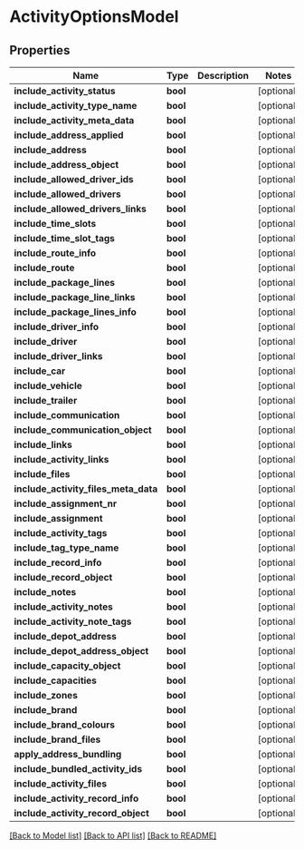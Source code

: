 # ActivityOptionsModel

## Properties
Name | Type | Description | Notes
------------ | ------------- | ------------- | -------------
**include_activity_status** | **bool** |  | [optional] 
**include_activity_type_name** | **bool** |  | [optional] 
**include_activity_meta_data** | **bool** |  | [optional] 
**include_address_applied** | **bool** |  | [optional] 
**include_address** | **bool** |  | [optional] 
**include_address_object** | **bool** |  | [optional] 
**include_allowed_driver_ids** | **bool** |  | [optional] 
**include_allowed_drivers** | **bool** |  | [optional] 
**include_allowed_drivers_links** | **bool** |  | [optional] 
**include_time_slots** | **bool** |  | [optional] 
**include_time_slot_tags** | **bool** |  | [optional] 
**include_route_info** | **bool** |  | [optional] 
**include_route** | **bool** |  | [optional] 
**include_package_lines** | **bool** |  | [optional] 
**include_package_line_links** | **bool** |  | [optional] 
**include_package_lines_info** | **bool** |  | [optional] 
**include_driver_info** | **bool** |  | [optional] 
**include_driver** | **bool** |  | [optional] 
**include_driver_links** | **bool** |  | [optional] 
**include_car** | **bool** |  | [optional] 
**include_vehicle** | **bool** |  | [optional] 
**include_trailer** | **bool** |  | [optional] 
**include_communication** | **bool** |  | [optional] 
**include_communication_object** | **bool** |  | [optional] 
**include_links** | **bool** |  | [optional] 
**include_activity_links** | **bool** |  | [optional] 
**include_files** | **bool** |  | [optional] 
**include_activity_files_meta_data** | **bool** |  | [optional] 
**include_assignment_nr** | **bool** |  | [optional] 
**include_assignment** | **bool** |  | [optional] 
**include_activity_tags** | **bool** |  | [optional] 
**include_tag_type_name** | **bool** |  | [optional] 
**include_record_info** | **bool** |  | [optional] 
**include_record_object** | **bool** |  | [optional] 
**include_notes** | **bool** |  | [optional] 
**include_activity_notes** | **bool** |  | [optional] 
**include_activity_note_tags** | **bool** |  | [optional] 
**include_depot_address** | **bool** |  | [optional] 
**include_depot_address_object** | **bool** |  | [optional] 
**include_capacity_object** | **bool** |  | [optional] 
**include_capacities** | **bool** |  | [optional] 
**include_zones** | **bool** |  | [optional] 
**include_brand** | **bool** |  | [optional] 
**include_brand_colours** | **bool** |  | [optional] 
**include_brand_files** | **bool** |  | [optional] 
**apply_address_bundling** | **bool** |  | [optional] 
**include_bundled_activity_ids** | **bool** |  | [optional] 
**include_activity_files** | **bool** |  | [optional] 
**include_activity_record_info** | **bool** |  | [optional] 
**include_activity_record_object** | **bool** |  | [optional] 

[[Back to Model list]](../README.md#documentation-for-models) [[Back to API list]](../README.md#documentation-for-api-endpoints) [[Back to README]](../README.md)


